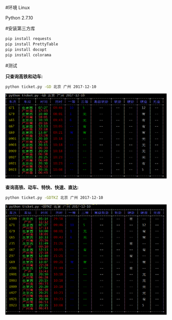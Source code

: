 #环境
Linux

Python 2.7.10

#安装第三方库
```bash
pip install requests
pip install PrettyTable
pip install docopt
pip install colorama
```
#测试
 
**只查询高铁和动车:**
```bash
python ticket.py -GD 北京 广州 2017-12-10
```
![](test2.PNG)

**查询高铁、动车、特快、快速、直达:**
``` bash
python ticket.py -GDTKZ 北京 广州 2017-12-10
```
![](test.PNG)
